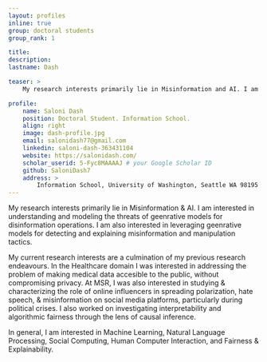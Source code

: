 ```yaml
---
layout: profiles
inline: true
group: doctoral students
group_rank: 1

title: 
description: 
lastname: Dash

teaser: > 
    My research interests primarily lie in Misinformation and AI. I am interested in understanding and modeling the       threats of geenrative models for disinformation operations. I am also interested in leveraging geenrative models for detecting and explaining misinformation and manipulation tactics.

profile:
    name: Saloni Dash
    position: Doctoral Student. Information School.
    align: right
    image: dash-profile.jpg
    email: salonidash77@gmail.com
    linkedin: saloni-dash-363431104
    website: https://salonidash.com/
    scholar_userid: 5-Fyc8MAAAAJ # your Google Scholar ID
    github: SaloniDash7
    address: >
        Information School, University of Washington, Seattle WA 98195
---
```


My research interests primarily lie in Misinformation & AI. I am interested in understanding and modeling the threats of geenrative models for disinformation operations. I am also interested in leveraging geenrative models for detecting and explaining misinformation and manipulation tactics.

My current research interests are a culmination of my previous research endeavours. In the Healthcare domain I was interested in addressing the problem of making medical data accesible to the public, without compromising privacy. At MSR, I was also interested in studying & characterizing the role of online influencers in spreading polarization, hate speech, & misinformation on social media platforms, particularly during political crises. I also worked on investigating interpretability and algorithmic fairness through the lens of causal inference.

In general, I am interested in Machine Learning, Natural Language Processing, Social Computing, Human Computer Interaction, and Fairness & Explainability.
